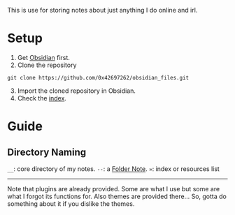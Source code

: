 This is use for storing notes about just anything I do online and irl.

# Setup

1. Get [Obsidian](https://obsidian.md/download) first.
2. Clone the repository

```
git clone https://github.com/0x42697262/obsidian_files.git
```

3. Import the cloned repository in Obsidian.
4. Check the [index](*Notes.md).

# Guide

## Directory Naming
`__`: core directory of my notes.
`--`: a [Folder Note](https://github.com/xpgo/obsidian-folder-note-plugin).
`»`: index or resources list


---

Note that plugins are already provided. Some are what I use but some are what I forgot its functions for. Also themes are provided there... So, gotta do something about it if you dislike the themes.
